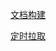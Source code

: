 
[文档构建](https://github.com/Misaka-1314/SignNode-AutoBuild/actions/workflows/docs.yaml)

[定时拉取](https://github.com/Misaka-1314/SignNode-AutoBuild/actions/workflows/cron-fetch.yaml)
